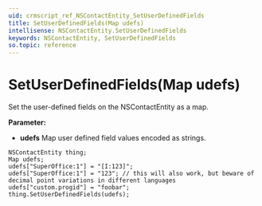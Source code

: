 ```yaml
---
uid: crmscript_ref_NSContactEntity_SetUserDefinedFields
title: SetUserDefinedFields(Map udefs)
intellisense: NSContactEntity.SetUserDefinedFields
keywords: NSContactEntity, SetUserDefinedFields
so.topic: reference
---
```


# SetUserDefinedFields(Map udefs)

Set the user-defined fields on the NSContactEntity as a map.

**Parameter:** 
* **udefs** Map user defined field values encoded as strings.

```crmscript
NSContactEntity thing;
Map udefs;
udefs["SuperOffice:1"] = "[I:123]";
udefs["SuperOffice:1"] = "123"; // this will also work, but beware of decimal point variations in different languages
udefs["custom.progid"] = "foobar";
thing.SetUserDefinedFields(udefs);
```

